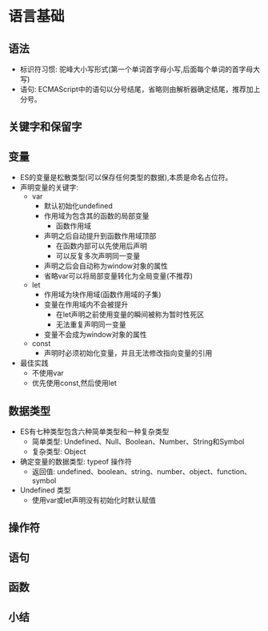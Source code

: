 # 语言基础

## 语法
- 标识符习惯: 驼峰大小写形式(第一个单词首字母小写,后面每个单词的首字母大写)
- 语句: ECMAScript中的语句以分号结尾，省略则由解析器确定结尾，推荐加上分号。

## 关键字和保留字

## 变量
- ES的变量是松散类型(可以保存任何类型的数据),本质是命名占位符。
- 声明变量的关键字: 
    - var
        - 默认初始化undefined
        - 作用域为包含其的函数的局部变量
            - 函数作用域
        - 声明之后自动提升到函数作用域顶部
            - 在函数内部可以先使用后声明
            - 可以反复多次声明同一变量
        - 声明之后会自动称为window对象的属性
        - 省略var可以将局部变量转化为全局变量(不推荐)
    - let
        - 作用域为块作用域(函数作用域的子集)
        - 变量在作用域内不会被提升
            - 在let声明之前使用变量的瞬间被称为暂时性死区
            - 无法重复声明同一变量
        - 变量不会成为window对象的属性
    - const
        - 声明时必须初始化变量，并且无法修改指向变量的引用
- 最佳实践
    - 不使用var
    - 优先使用const,然后使用let

## 数据类型
- ES有七种类型包含六种简单类型和一种复杂类型
    - 简单类型: Undefined、Null、Boolean、Number、String和Symbol
    - 复杂类型: Object
- 确定变量的数据类型: typeof 操作符
    - 返回值: undefined、boolean、string、number、object、function、symbol
- Undefined 类型
    - 使用var或let声明没有初始化时默认赋值


## 操作符

## 语句

## 函数

## 小结